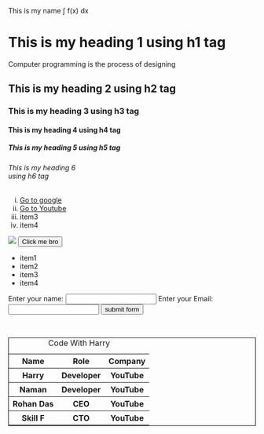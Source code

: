 
<!DOCTYPE html>
<html>
<title>This is my title</title>
<!-- this is a comment -->
<head>

</head>
<body>

<div id="mydiv" class="redbox">
This is my name ∫ f(x) dx
</div>
<h1>This is my heading 1 using h1 tag</h1>
<p>Computer programming is the process of designing </p>
<h2>This is my heading 2 using h2 tag</h2>
<h3>This is my heading 3 using h3 tag</h3>
<h4>This is my heading 4 using h4 tag</h4>
<h5>This is my heading 5 using h5 tag</h5>
<h6>This is my heading 6 <br>using h6 tag</h6>

<ol type="i">
<li><a href="https://www.google.com">Go to google</a></li>
<li><a href ="https://www.youtube.com">Go to Youtube</a></li>
<li>item3</li>
<li>item4</li>
</ol>

<img src="https://upload.wikimedia.org/wikipedia/commons/4/46/Prog_one.png"/>
<button> Click me bro </button>
<ul>
<li>item1</li>
<li>item2</li>
<li>item3</li>
<li>item4</li>
</ul>

<form>
Enter your name: <input type="text"/>
Enter your Email: <input type="email"/>
<button type="submit">submit form</button>
</form>
<br/>
<table style="width:100%;border:1px solid black">
<caption> Code With Harry</caption>
<tr>
<th>Name</th>
<th>Role</th>
<th>Company</th>
</tr>

<tr>
<th>Harry</th>
<th>Developer</th>
<th>YouTube</th>
</tr>

<th>Naman</th>
<th>Developer</th>
<th>YouTube</th>
</tr>

<th>Rohan Das</th>
<th>CEO</th>
<th>YouTube</th>
</tr>

<th>Skill F</th>
<th>CTO</th>
<th>YouTube</th>
</tr>
</table>


</body>
</html>


